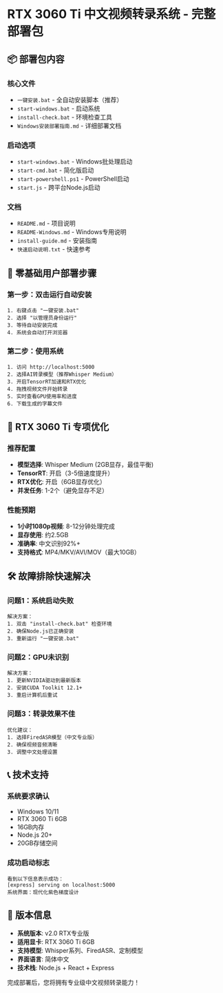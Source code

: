 # RTX 3060 Ti 中文视频转录系统 - 完整部署包

## 📦 部署包内容

### 核心文件
- `一键安装.bat` - 全自动安装脚本（推荐）
- `start-windows.bat` - 启动系统
- `install-check.bat` - 环境检查工具
- `Windows安装部署指南.md` - 详细部署文档

### 启动选项
- `start-windows.bat` - Windows批处理启动
- `start-cmd.bat` - 简化版启动  
- `start-powershell.ps1` - PowerShell启动
- `start.js` - 跨平台Node.js启动

### 文档
- `README.md` - 项目说明
- `README-Windows.md` - Windows专用说明
- `install-guide.md` - 安装指南
- `快速启动说明.txt` - 快速参考

## 🚀 零基础用户部署步骤

### 第一步：双击运行自动安装
```
1. 右键点击 "一键安装.bat"
2. 选择 "以管理员身份运行"
3. 等待自动安装完成
4. 系统会自动打开浏览器
```

### 第二步：使用系统
```
1. 访问 http://localhost:5000
2. 选择AI转录模型（推荐Whisper Medium）
3. 开启TensorRT加速和RTX优化
4. 拖拽视频文件开始转录
5. 实时查看GPU使用率和进度
6. 下载生成的字幕文件
```

## 🎯 RTX 3060 Ti 专项优化

### 推荐配置
- **模型选择**: Whisper Medium (2GB显存，最佳平衡)
- **TensorRT**: 开启（3-5倍速度提升）
- **RTX优化**: 开启（6GB显存优化）
- **并发任务**: 1-2个（避免显存不足）

### 性能预期
- **1小时1080p视频**: 8-12分钟处理完成
- **显存使用**: 约2.5GB
- **准确率**: 中文识别92%+
- **支持格式**: MP4/MKV/AVI/MOV（最大10GB）

## 🛠️ 故障排除快速解决

### 问题1：系统启动失败
```
解决方案：
1. 双击 "install-check.bat" 检查环境
2. 确保Node.js已正确安装
3. 重新运行 "一键安装.bat"
```

### 问题2：GPU未识别
```
解决方案：
1. 更新NVIDIA驱动到最新版本
2. 安装CUDA Toolkit 12.1+
3. 重启计算机后重试
```

### 问题3：转录效果不佳
```
优化建议：
1. 选择FiredASR模型（中文专业版）
2. 确保视频音频清晰
3. 调整中文处理设置
```

## 📞 技术支持

### 系统要求确认
- Windows 10/11
- RTX 3060 Ti 6GB
- 16GB内存
- Node.js 20+
- 20GB存储空间

### 成功启动标志
```
看到以下信息表示成功：
[express] serving on localhost:5000
系统界面：现代化紫色梯度设计
```

## 🔄 版本信息

- **系统版本**: v2.0 RTX专业版
- **适用显卡**: RTX 3060 Ti 6GB
- **支持模型**: Whisper系列、FiredASR、定制模型
- **界面语言**: 简体中文
- **技术栈**: Node.js + React + Express

完成部署后，您将拥有专业级中文视频转录能力！